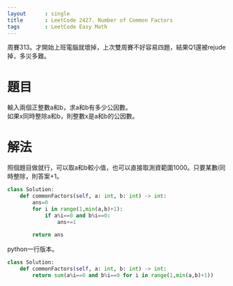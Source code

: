 ```yaml
--- 
layout      : single
title       : LeetCode 2427. Number of Common Factors
tags        : LeetCode Easy Math
---
```

周賽313。才開始上班電腦就壞掉，上次雙周賽不好容易四題，結果Q1還被rejude掉，多災多難。  

# 題目
輸入兩個正整數a和b，求a和b有多少公因數。  
如果x同時整除a和b，則整數x是a和b的公因數。  

# 解法
照個題目做就行，可以取a和b較小值，也可以直接取測資範圍1000。只要某數i同時整除，則答案+1。  

```python
class Solution:
    def commonFactors(self, a: int, b: int) -> int:
        ans=0
        for i in range(1,min(a,b)+1):
            if a%i==0 and b%i==0:
                ans+=1
                
        return ans
```

python一行版本。

```python
class Solution:
    def commonFactors(self, a: int, b: int) -> int:
        return sum(a%i==0 and b%i==0 for i in range(1,min(a,b)+1))
```
